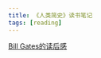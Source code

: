 ```yaml
---
title: 《人类简史》读书笔记 
tags: [reading]
---
```


[Bill Gates的读后感](https://www.gatesnotes.com/Books/Sapiens-A-Brief-History-of-Humankind)